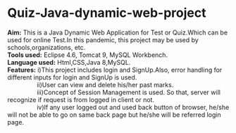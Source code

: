 # Quiz-Java-dynamic-web-project
<b>Aim:</b> This is a Java Dynamic Web Application for Test or Quiz.Which can be used for online Test.In this pandemic, this project may be used by schools,organizations, etc.<br>
<b>Tools used:</b> Eclipse 4.6, Tomcat 9, MySQL Workbench.<br>
<b>Language used:</b> Html,CSS,Java 8,MySQL.<br>
<b>Features:</b> i)This project includes login and SignUp.Also,&nbsp;error handling for different inputs for login and SignUp is used.<br>
&nbsp;&nbsp;&nbsp;&nbsp;&nbsp;&nbsp;&nbsp;&nbsp;&nbsp;&nbsp;&nbsp;&nbsp;&nbsp;&nbsp;&nbsp;&nbsp;
ii)User can view and delete his/her past marks.<br>
&nbsp;&nbsp;&nbsp;&nbsp;&nbsp;&nbsp;&nbsp;&nbsp;&nbsp;&nbsp;&nbsp;&nbsp;&nbsp;&nbsp;&nbsp;&nbsp;
iii)Concept of Session Management is used.&nbsp;So that, server will recognize if request is from logged in client or not.<br>
&nbsp;&nbsp;&nbsp;&nbsp;&nbsp;&nbsp;&nbsp;&nbsp;&nbsp;&nbsp;&nbsp;&nbsp;&nbsp;&nbsp;&nbsp;&nbsp;
iv)If any user logged out and used back button of browser, he/she will not be able to go on same back page but he/she will be referred login page.
                


